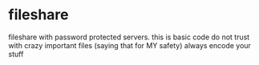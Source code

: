 # fileshare
fileshare with password protected servers. this is basic code do not trust with crazy important files (saying that for MY safety) always encode your stuff
